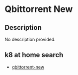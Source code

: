 # Qbittorrent New

## Description

No description provided.

## k8 at home search

- [qbittorrent-new](https://nanne.dev/k8s-at-home-search/#/qbittorrent-new)

